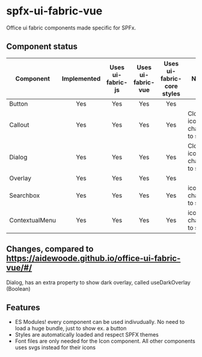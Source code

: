 # spfx-ui-fabric-vue
Office ui fabric components made specific for SPFx.

## Component status
Component|Implemented | Uses ui-fabric-js | Uses ui-fabric-vue | Uses ui-fabric-core styles  | Notes
 --- | :---: | :---: | :---: | :---: | ---
Button | Yes | Yes | Yes | Yes
Callout | Yes | Yes | Yes | Yes | Close icon changed to svg
Dialog | Yes | Yes | Yes | Yes | Close icon changed to svg
Overlay | Yes | Yes | Yes | Yes
Searchbox | Yes | Yes | Yes | Yes | icons changed to svgs
ContextualMenu | Yes | Yes | Yes | Yes | icons changed to svgs

## Changes, compared to https://aidewoode.github.io/office-ui-fabric-vue/#/
Dialog, has an extra property to show dark overlay, called useDarkOverlay (Boolean)

## Features
 - ES Modules! every component can be used indivudually. No need to load a huge bundle, just to show ex. a button
 - Styles are automatically loaded and respect SPFX themes
 - Font files are only needed for the Icon component. All other components uses svgs instead for their icons